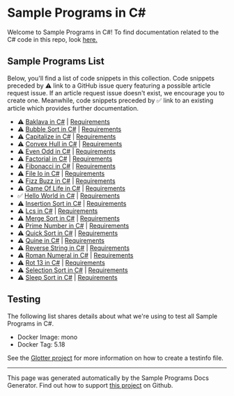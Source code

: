 # Sample Programs in C#

Welcome to Sample Programs in C#! To find documentation related to the C# code in this repo, look [here.](https://sample-programs.therenegadecoder.com/languages/c-sharp)

## Sample Programs List

Below, you'll find a list of code snippets in this collection. Code snippets preceded by :warning: link to a GitHub issue query featuring a possible article request issue. If an article request issue doesn't exist, we encourage you to create one. Meanwhile, code snippets preceded by :white_check_mark: link to an existing article which provides further documentation.

- :warning: [Baklava in C#](https://github.com//TheRenegadeCoder/sample-programs-website/issues?utf8=%E2%9C%93&q=is%3Aissue+is%3Aopen+baklava+c-sharp) | [Requirements](https://sample-programs.therenegadecoder.com/projects/baklava)
- :warning: [Bubble Sort in C#](https://github.com//TheRenegadeCoder/sample-programs-website/issues?utf8=%E2%9C%93&q=is%3Aissue+is%3Aopen+bubble+sort+c-sharp) | [Requirements](https://sample-programs.therenegadecoder.com/projects/bubble-sort)
- :warning: [Capitalize in C#](https://github.com//TheRenegadeCoder/sample-programs-website/issues?utf8=%E2%9C%93&q=is%3Aissue+is%3Aopen+capitalize+c-sharp) | [Requirements](https://sample-programs.therenegadecoder.com/projects/capitalize)
- :warning: [Convex Hull in C#](https://github.com//TheRenegadeCoder/sample-programs-website/issues?utf8=%E2%9C%93&q=is%3Aissue+is%3Aopen+convex+hull+c-sharp) | [Requirements](https://sample-programs.therenegadecoder.com/projects/convex-hull)
- :warning: [Even Odd in C#](https://github.com//TheRenegadeCoder/sample-programs-website/issues?utf8=%E2%9C%93&q=is%3Aissue+is%3Aopen+even+odd+c-sharp) | [Requirements](https://sample-programs.therenegadecoder.com/projects/even-odd)
- :warning: [Factorial in C#](https://github.com//TheRenegadeCoder/sample-programs-website/issues?utf8=%E2%9C%93&q=is%3Aissue+is%3Aopen+factorial+c-sharp) | [Requirements](https://sample-programs.therenegadecoder.com/projects/factorial)
- :warning: [Fibonacci in C#](https://github.com//TheRenegadeCoder/sample-programs-website/issues?utf8=%E2%9C%93&q=is%3Aissue+is%3Aopen+fibonacci+c-sharp) | [Requirements](https://sample-programs.therenegadecoder.com/projects/fibonacci)
- :warning: [File Io in C#](https://github.com//TheRenegadeCoder/sample-programs-website/issues?utf8=%E2%9C%93&q=is%3Aissue+is%3Aopen+file+io+c-sharp) | [Requirements](https://sample-programs.therenegadecoder.com/projects/file-io)
- :warning: [Fizz Buzz in C#](https://github.com//TheRenegadeCoder/sample-programs-website/issues?utf8=%E2%9C%93&q=is%3Aissue+is%3Aopen+fizz+buzz+c-sharp) | [Requirements](https://sample-programs.therenegadecoder.com/projects/fizz-buzz)
- :warning: [Game Of Life in C#](https://github.com//TheRenegadeCoder/sample-programs-website/issues?utf8=%E2%9C%93&q=is%3Aissue+is%3Aopen+game+of+life+c-sharp) | [Requirements](https://sample-programs.therenegadecoder.com/projects/game-of-life)
- :white_check_mark: [Hello World in C#](https://sample-programs.therenegadecoder.com/projects/hello-world/c-sharp) | [Requirements](https://sample-programs.therenegadecoder.com/projects/hello-world)
- :warning: [Insertion Sort in C#](https://github.com//TheRenegadeCoder/sample-programs-website/issues?utf8=%E2%9C%93&q=is%3Aissue+is%3Aopen+insertion+sort+c-sharp) | [Requirements](https://sample-programs.therenegadecoder.com/projects/insertion-sort)
- :warning: [Lcs in C#](https://github.com//TheRenegadeCoder/sample-programs-website/issues?utf8=%E2%9C%93&q=is%3Aissue+is%3Aopen+lcs+c-sharp) | [Requirements](https://sample-programs.therenegadecoder.com/projects/lcs)
- :warning: [Merge Sort in C#](https://github.com//TheRenegadeCoder/sample-programs-website/issues?utf8=%E2%9C%93&q=is%3Aissue+is%3Aopen+merge+sort+c-sharp) | [Requirements](https://sample-programs.therenegadecoder.com/projects/merge-sort)
- :warning: [Prime Number in C#](https://github.com//TheRenegadeCoder/sample-programs-website/issues?utf8=%E2%9C%93&q=is%3Aissue+is%3Aopen+prime+number+c-sharp) | [Requirements](https://sample-programs.therenegadecoder.com/projects/prime-number)
- :warning: [Quick Sort in C#](https://github.com//TheRenegadeCoder/sample-programs-website/issues?utf8=%E2%9C%93&q=is%3Aissue+is%3Aopen+quick+sort+c-sharp) | [Requirements](https://sample-programs.therenegadecoder.com/projects/quick-sort)
- :warning: [Quine in C#](https://github.com//TheRenegadeCoder/sample-programs-website/issues?utf8=%E2%9C%93&q=is%3Aissue+is%3Aopen+quine+c-sharp) | [Requirements](https://sample-programs.therenegadecoder.com/projects/quine)
- :warning: [Reverse String in C#](https://github.com//TheRenegadeCoder/sample-programs-website/issues?utf8=%E2%9C%93&q=is%3Aissue+is%3Aopen+reverse+string+c-sharp) | [Requirements](https://sample-programs.therenegadecoder.com/projects/reverse-string)
- :warning: [Roman Numeral in C#](https://github.com//TheRenegadeCoder/sample-programs-website/issues?utf8=%E2%9C%93&q=is%3Aissue+is%3Aopen+roman+numeral+c-sharp) | [Requirements](https://sample-programs.therenegadecoder.com/projects/roman-numeral)
- :warning: [Rot 13 in C#](https://github.com//TheRenegadeCoder/sample-programs-website/issues?utf8=%E2%9C%93&q=is%3Aissue+is%3Aopen+rot+13+c-sharp) | [Requirements](https://sample-programs.therenegadecoder.com/projects/rot-13)
- :warning: [Selection Sort in C#](https://github.com//TheRenegadeCoder/sample-programs-website/issues?utf8=%E2%9C%93&q=is%3Aissue+is%3Aopen+selection+sort+c-sharp) | [Requirements](https://sample-programs.therenegadecoder.com/projects/selection-sort)
- :warning: [Sleep Sort in C#](https://github.com//TheRenegadeCoder/sample-programs-website/issues?utf8=%E2%9C%93&q=is%3Aissue+is%3Aopen+sleep+sort+c-sharp) | [Requirements](https://sample-programs.therenegadecoder.com/projects/sleep-sort)

## Testing

The following list shares details about what we're using to test all Sample Programs in C#.

- Docker Image: mono
- Docker Tag: 5.18

See the [Glotter project](https://github.com/auroq/glotter) for more information on how to create a testinfo file.

---

This page was generated automatically by the Sample Programs Docs Generator. Find out how to support [this project](https://github.com/TheRenegadeCoder/sample-programs-docs-generator) on Github.
